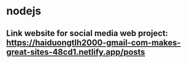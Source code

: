 # nodejs
## Link website for social media web project: https://haiduongtlh2000-gmail-com-makes-great-sites-48cd1.netlify.app/posts
